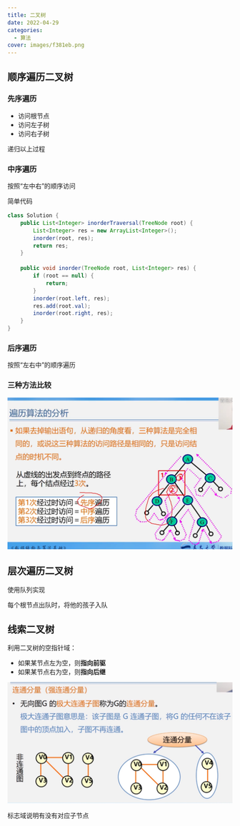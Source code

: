 ```yaml
---
title: 二叉树
date: 2022-04-29
categories:
  - 算法
cover: images/f381eb.png
---
```


## 顺序遍历二叉树

### 先序遍历

- 访问根节点
- 访问左子树
- 访问右子树

递归以上过程

### 中序遍历

按照“左中右”的顺序访问

简单代码
```java
class Solution {
    public List<Integer> inorderTraversal(TreeNode root) {
        List<Integer> res = new ArrayList<Integer>();
        inorder(root, res);
        return res;
    }

    public void inorder(TreeNode root, List<Integer> res) {
        if (root == null) {
            return;
        }
        inorder(root.left, res);
        res.add(root.val);
        inorder(root.right, res);
    }
}
```

### 后序遍历

按照“左右中”的顺序遍历

### 三种方法比较

![](images/f381eb.png)

## 层次遍历二叉树

使用队列实现

每个根节点出队时，将他的孩子入队

## 线索二叉树

利用二叉树的空指针域：

- 如果某节点左为空，则**指向前驱**
- 如果某节点右为空，则**指向后继**

![](images/ed2ceb.png)

标志域说明有没有对应子节点
